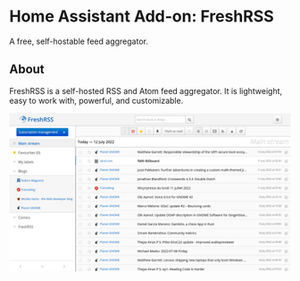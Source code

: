 # Home Assistant Add-on: FreshRSS

A free, self-hostable feed aggregator.

## About

FreshRSS is a self-hosted RSS and Atom feed aggregator.
It is lightweight, easy to work with, powerful, and customizable.

![freshrss preview](images/freshrss.webp)

